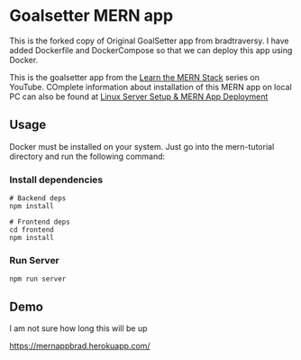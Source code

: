 # Goalsetter MERN app
This is the forked copy of Original GoalSetter app from bradtraversy.
I have added Dockerfile and DockerCompose so that we can deploy this app
using Docker. 

This is the goalsetter app from the [Learn the MERN Stack](https://www.youtube.com/watch?v=-0exw-9YJBo) series on YouTube.
COmplete information about installation of this MERN app on local PC can also be 
found at [Linux Server Setup & MERN App Deployment](https://gist.github.com/bradtraversy/b8b72581ddc940e0a41e0bc09172d91b)

## Usage
Docker must be installed on your system.
Just go into the mern-tutorial directory and run the following command:

### Install dependencies

```
# Backend deps
npm install

# Frontend deps
cd frontend
npm install
```

### Run Server

```
npm run server
```

## Demo

I am not sure how long this will be up

https://mernappbrad.herokuapp.com/
